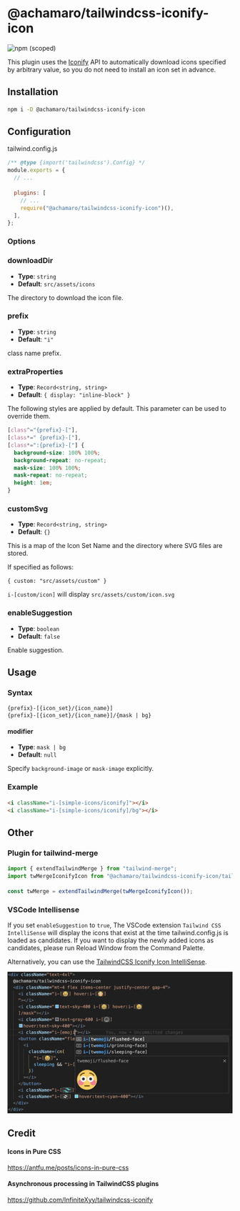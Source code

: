 # @achamaro/tailwindcss-iconify-icon

![npm (scoped)](https://img.shields.io/npm/v/@achamaro/tailwindcss-iconify-icon)

[Iconify]: https://iconify.design/

This plugin uses the [Iconify] API to automatically download icons specified by arbitrary value, so you do not need to install an icon set in advance.

## Installation

```sh
npm i -D @achamaro/tailwindcss-iconify-icon
```

## Configuration

tailwind.config.js

```javascript
/** @type {import('tailwindcss').Config} */
module.exports = {
  // ...

  plugins: [
    // ...
    require("@achamaro/tailwindcss-iconify-icon")(),
  ],
};
```

### Options

### downloadDir

- **Type**: `string`
- **Default**: `src/assets/icons`

The directory to download the icon file.

### prefix

- **Type**: `string`
- **Default**: `"i"`

class name prefix.

### extraProperties

- **Type**: `Record<string, string>`
- **Default**: `{ display: "inline-block" }`

The following styles are applied by default. This parameter can be used to override them.

```css
[class^="{prefix}-["],
[class*=" {prefix}-["],
[class*=":{prefix}-["] {
  background-size: 100% 100%;
  background-repeat: no-repeat;
  mask-size: 100% 100%;
  mask-repeat: no-repeat;
  height: 1em;
}
```

### customSvg

- **Type**: `Record<string, string>`
- **Default**: `{}`

This is a map of the Icon Set Name and the directory where SVG files are stored.

If specified as follows:

```
{ custom: "src/assets/custom" }
```

`i-[custom/icon]` will display `src/assets/custom/icon.svg`

### enableSuggestion

- **Type**: `boolean`
- **Default**: `false`

Enable suggestion.

## Usage

### Syntax

```
{prefix}-[{icon_set}/{icon_name}]
{prefix}-[{icon_set}/{icon_name}]/{mask | bg}
```

#### modifier

- **Type**: `mask | bg`
- **Default**: `null`

Specify `background-image` or `mask-image` explicitly.

### Example

```html
<i className="i-[simple-icons/iconify]"></i>
<i className="i-[simple-icons/iconify]/bg"></i>
```

## Other

### Plugin for tailwind-merge

```typescript
import { extendTailwindMerge } from "tailwind-merge";
import twMergeIconifyIcon from "@achamaro/tailwindcss-iconify-icon/tailwind-merge-plugin";

const twMerge = extendTailwindMerge(twMergeIconifyIcon());
```

### VSCode Intellisense

If you set `enableSuggestion` to `true`, The VSCode extension `Tailwind CSS IntelliSense` will display the icons that exist at the time tailwind.config.js is loaded as candidates. If you want to display the newly added icons as candidates, please run Reload Window from the Command Palette.

Alternatively, you can use the [TailwindCSS Iconify Icon IntelliSense](https://marketplace.visualstudio.com/items?itemName=achamaro.tailwindcss-iconify-icon-intellisense).

![tailwindcss-iconify-icon-intellisense](tailwindcss-iconify-icon-intellisense.png)

## Credit

#### Icons in Pure CSS

https://antfu.me/posts/icons-in-pure-css

#### Asynchronous processing in TailwindCSS plugins

https://github.com/InfiniteXyy/tailwindcss-iconify
